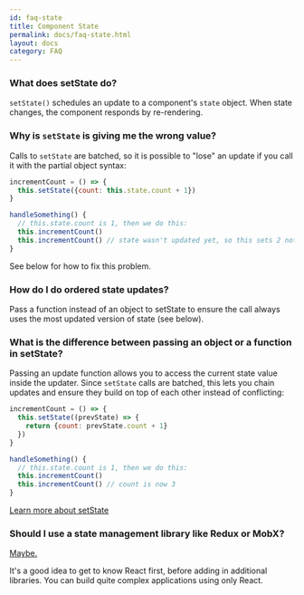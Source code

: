 ```yaml
---
id: faq-state
title: Component State
permalink: docs/faq-state.html
layout: docs
category: FAQ
---
```


### What does setState do?

`setState()` schedules an update to a component's `state` object. When state changes, the component responds by re-rendering.

### Why is `setState` is giving me the wrong value?

Calls to `setState` are batched, so it is possible to "lose" an update if you call it with the partial object syntax:

```jsx
incrementCount = () => {
  this.setState({count: this.state.count + 1})
}

handleSomething() {
  // this.state.count is 1, then we do this:
  this.incrementCount()
  this.incrementCount() // state wasn't updated yet, so this sets 2 not 3
}
```

See below for how to fix this problem.

### How do I do ordered state updates?

Pass a function instead of an object to setState to ensure the call always uses the most updated version of state (see below). 

### What is the difference between passing an object or a function in setState?

Passing an update function allows you to access the current state value inside the updater. Since `setState` calls are batched, this lets you chain updates and ensure they build on top of each other instead of conflicting:

```jsx
incrementCount = () => {
  this.setState((prevState) => {
    return {count: prevState.count + 1}
  })
}

handleSomething() {
  // this.state.count is 1, then we do this:
  this.incrementCount()
  this.incrementCount() // count is now 3
}
```

[Learn more about setState](/docs/react-component.html#setstate)

### Should I use a state management library like Redux or MobX?

[Maybe.](http://redux.js.org/docs/faq/General.html#general-when-to-use)

It's a good idea to get to know React first, before adding in additional libraries. You can build quite complex applications using only React.
